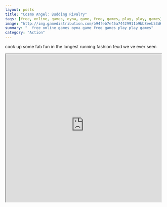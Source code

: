 ```yaml
---
layout: posts
title: "Cosmo Angel: Budding Rivalry"
tags: [free, online, games, oyna, game, free, games, play, play, games]
image: "http://img.gamedistribution.com/b94feb7e45a74429911b9bb8eeb53d6c.jpg"
summary: "  free online games oyna game free games play play games"
category: "Action"
---
```


cook up some fab fun in the longest running fashion feud we ve ever seen

<iframe width="100%" height="480px;" src="http://flash.gamedistribution.com?game=b94feb7e45a74429911b9bb8eeb53d6c"></iframe>